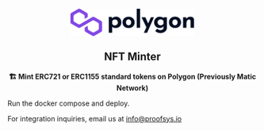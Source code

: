 <p align="center"><img src="client/public/logo.svg" align="center" width="250"></p>
<h2 align="center">NFT Minter</h2>

<p align="center"><b>🏗️ Mint ERC721 or ERC1155 standard tokens on Polygon (Previously Matic Network)</b></p>

Run the docker compose and deploy.

For integration inquiries, email us at [info@proofsys.io](mailto:info@proofsys.io)
